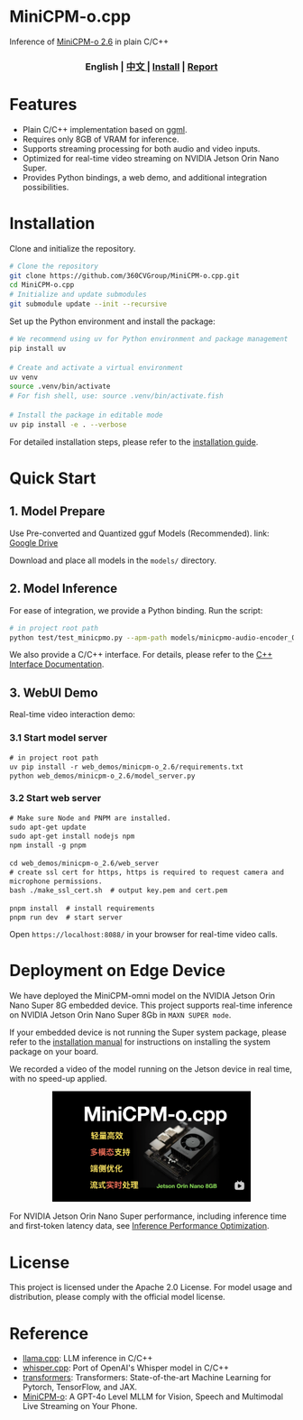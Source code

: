 # MiniCPM-o.cpp

Inference of [MiniCPM-o 2.6](https://huggingface.co/openbmb/MiniCPM-o-2_6) in plain C/C++

<h3 align="center">
<b>English</b> | <a href="README_ZH.md"> <b>中文</b> </a> | <a href="./docs/install_en.md"><b>Install</b></a> | <a href="./docs/report_en.md"><b>Report</b></a>
</h3>


# Features
- Plain C/C++ implementation based on [ggml](https://github.com/ggml-org/ggml).
- Requires only 8GB of VRAM for inference.
- Supports streaming processing for both audio and video inputs.
- Optimized for real-time video streaming on NVIDIA Jetson Orin Nano Super.
- Provides Python bindings, a web demo, and additional integration possibilities.

# Installation

Clone and initialize the repository.
```bash
# Clone the repository
git clone https://github.com/360CVGroup/MiniCPM-o.cpp.git
cd MiniCPM-o.cpp
# Initialize and update submodules
git submodule update --init --recursive
```

Set up the Python environment and install the package:

```bash
# We recommend using uv for Python environment and package management
pip install uv

# Create and activate a virtual environment
uv venv
source .venv/bin/activate
# For fish shell, use: source .venv/bin/activate.fish

# Install the package in editable mode
uv pip install -e . --verbose
```

For detailed installation steps, please refer to the [installation guide](./docs/install_en.md).

# Quick Start

## 1. Model Prepare

Use Pre-converted and Quantized gguf Models (Recommended).
link: [Google Drive](https://drive.google.com/drive/folders/1xmkPHCzClJolUsEG_J6HZCATurjo3mDt?usp=sharing)

Download and place all models in the `models/` directory.

## 2. Model Inference
For ease of integration, we provide a Python binding.
Run the script:
```bash
# in project root path
python test/test_minicpmo.py --apm-path models/minicpmo-audio-encoder_Q4_K.gguf --vpm-path models/minicpmo-image-encoder_Q4_1.gguf --llm-path models/Model-7.6B-Q4_K_M.gguf --video-path assets/Skiing.mp4
```
We also provide a C/C++ interface. For details, please refer to the [C++ Interface Documentation](docs/install_en.md#2-c-interface-optional).

## 3. WebUI Demo
Real-time video interaction demo:

### 3.1 Start model server
```shell
# in project root path
uv pip install -r web_demos/minicpm-o_2.6/requirements.txt
python web_demos/minicpm-o_2.6/model_server.py
```

### 3.2 Start web server
```shell
# Make sure Node and PNPM are installed.
sudo apt-get update
sudo apt-get install nodejs npm
npm install -g pnpm

cd web_demos/minicpm-o_2.6/web_server
# create ssl cert for https, https is required to request camera and microphone permissions.
bash ./make_ssl_cert.sh  # output key.pem and cert.pem

pnpm install  # install requirements
pnpm run dev  # start server
```
Open `https://localhost:8088/` in your browser for real-time video calls.

# Deployment on Edge Device
We have deployed the MiniCPM-omni model on the NVIDIA Jetson Orin Nano Super 8G embedded device.
This project supports real-time inference on NVIDIA Jetson Orin Nano Super 8Gb in `MAXN SUPER mode`.

If your embedded device is not running the Super system package, please refer to the [installation manual](https://www.jetson-ai-lab.com/initial_setup_jon.html) for instructions on installing the system package on your board.

We recorded a video of the model running on the Jetson device in real time, with no speed-up applied.

<div align="center">
  <a href="https://www.bilibili.com/video/BV1fNa8zVEAy"><img src="./assets/bilibili_cover.png", width=70%></a>
</div>

For NVIDIA Jetson Orin Nano Super performance, including inference time and first-token latency data, see [Inference Performance Optimization](./docs/report_en.md#3-inference-performance-optimization).


# License
This project is licensed under the Apache 2.0 License.
For model usage and distribution, please comply with the official model license.

# Reference
- [llama.cpp](https://github.com/ggml-org/llama.cpp): LLM inference in C/C++
- [whisper.cpp](https://github.com/ggerganov/whisper.cpp): Port of OpenAI's Whisper model in C/C++
- [transformers](https://github.com/huggingface/transformers): Transformers: State-of-the-art Machine Learning for Pytorch, TensorFlow, and JAX.
- [MiniCPM-o](https://github.com/OpenBMB/MiniCPM-o): A GPT-4o Level MLLM for Vision, Speech and Multimodal Live Streaming on Your Phone.
